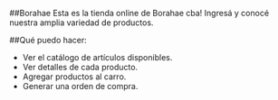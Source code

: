 
##Borahae
Esta es la tienda online de Borahae cba! Ingresá y conocé nuestra amplia variedad de productos.

##Qué puedo hacer:

- Ver el catálogo de artículos disponibles.
- Ver detalles de cada producto.
- Agregar productos al carro.
- Generar una orden de compra.
